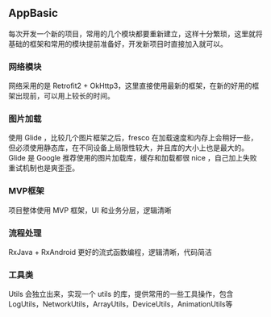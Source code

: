 ## AppBasic

每次开发一个新的项目，常用的几个模块都要重新建立，这样十分繁琐，这里就将基础的框架和常用的模块提前准备好，开发新项目时直接加入就可以。

### 网络模块

网络采用的是 Retrofit2 + OkHttp3，这里直接使用最新的框架，在新的好用的框架出现前，可以用上较长的时间。

### 图片加载

使用 Glide ，比较几个图片框架之后，fresco 在加载速度和内存上会稍好一些，但必须使用静态库，在不同设备上局限性较大，并且库的大小上也是最大的。Glide 是 Google 推荐使用的图片加载库，缓存和加载都很 nice ，自己加上失败重试机制也是爽歪歪。

### MVP框架

项目整体使用 MVP 框架，UI 和业务分层，逻辑清晰

### 流程处理

RxJava + RxAndroid 更好的流式函数编程，逻辑清晰，代码简洁

### 工具类

Utils 会独立出来，实现一个 utils 的库，提供常用的一些工具操作，包含LogUtils，NetworkUtils，ArrayUtils，DeviceUtils，AnimationUtils等

